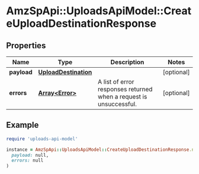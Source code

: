 # AmzSpApi::UploadsApiModel::CreateUploadDestinationResponse

## Properties

| Name | Type | Description | Notes |
| ---- | ---- | ----------- | ----- |
| **payload** | [**UploadDestination**](UploadDestination.md) |  | [optional] |
| **errors** | [**Array&lt;Error&gt;**](Error.md) | A list of error responses returned when a request is unsuccessful. | [optional] |

## Example

```ruby
require 'uploads-api-model'

instance = AmzSpApi::UploadsApiModel::CreateUploadDestinationResponse.new(
  payload: null,
  errors: null
)
```

